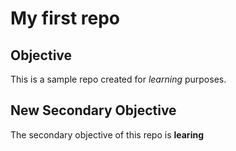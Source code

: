 # My first repo


## Objective
This is a sample repo created for *learning* purposes.

## New Secondary Objective
The secondary objective of this repo is __learing__
